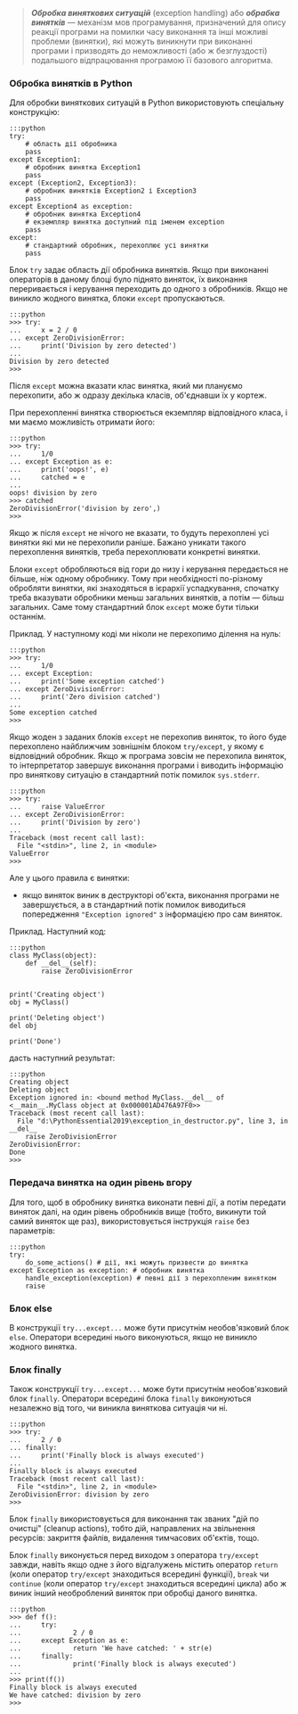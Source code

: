 > ***Обробка виняткових ситуацій*** (exception handling) або ***обрабка винятків*** — механізм мов програмування, призначений для опису реакції 
програми на помилки часу виконання та інші можливі проблеми
(винятки), які можуть виникнути при виконанні програми і призводять до 
неможливості (або ж безглуздості) подальшого відпрацювання програмою її базового 
алгоритма.

### Обробка винятків в Python

Для обробки виняткових ситуацій в Python використовують спеціальну конструкцію:

	:::python
	try:
		# область дії обробника
		pass
	except Exception1: 
		# обробник винятка Exception1
		pass
	except (Exception2, Exception3):
		# обробник винятків Exception2 і Exception3
		pass
	except Exception4 as exception: 
		# обробник винятка Exception4
		# екземпляр винятка доступний під іменем exception
		pass
	except:
		# стандартний обробник, перехоплює усі винятки
		pass
		


		
Блок `try` задає область дії обробника винятків. Якщо при виконанні операторів в даному блоці було піднято виняток, їх виконання переривається і керування переходить до одного з обробників. Якщо не виникло жодного винятка, блоки `except` пропускаються.

	:::python
	>>> try:
	...     x = 2 / 0
	... except ZeroDivisionError:
	...     print('Division by zero detected')
	...
	Division by zero detected
	>>>

	
	
Після `except` можна вказати клас винятка, який ми плануємо перехопити, або ж одразу декілька класів, об'єднавши їх у кортеж.

При перехопленні винятка створюється екземпляр відповідного класа, і ми маємо можливість отримати його:

	:::python
	>>> try:
	...     1/0
	... except Exception as e:
	...     print('oops!', e)
	...     catched = e
	...
	oops! division by zero
	>>> catched
	ZeroDivisionError('division by zero',)
	>>>
	
Якщо ж після `except` не нічого не вказати, то будуть перехоплені усі винятки які ми не перехопили раніше. Бажано уникати такого перехоплення винятків, треба перехоплювати конкретні винятки.
	
	
Блоки `except` обробляються від гори до низу і керування передається не більше, ніж одному обробнику. 
Тому при необхідності по-різному обробляти винятки, які знаходяться в ієрархії успадкування, спочатку треба вказувати обробники меньш загальних винятків, а потім — більш загальних. 
Саме тому стандартний блок `except` може бути тільки останнім.

Приклад. У наступному коді ми ніколи не перехопимо ділення на нуль:

	:::python
	>>> try:
	...     1/0
	... except Exception:
	...     print('Some exception catched')
	... except ZeroDivisionError:
	...     print('Zero division catched')
	...
	Some exception catched
	>>>

Якщо жоден з заданих блоків `except` не перехопив виняток, то його буде перехоплено найближчим зовнішнім блоком `try/except`, у якому є відповідний обробник. Якщо ж програма зовсім не перехопила виняток, то інтерпретатор завершує виконання програми і виводить 
інформацію про виняткову ситуацію в стандартний потік помилок `sys.stderr`. 


	:::python
	>>> try:
	...     raise ValueError
	... except ZeroDivisionError:
	...     print('Division by zero')
	...
	Traceback (most recent call last):
	  File "<stdin>", line 2, in <module>
	ValueError
	>>>

Але у цього правила є винятки:

* якщо виняток виник в деструкторі об'єкта, виконання програми не завершується, а в стандартний потік помилок виводиться попередження `"Exception ignored"` з інформацією про сам виняток.
	
Приклад. Наступний код:
	
	:::python
	class MyClass(object):
		def __del__(self):
			raise ZeroDivisionError


	print('Creating object')
	obj = MyClass()

	print('Deleting object')
	del obj

	print('Done')

дасть наступний результат:

	:::python
	Creating object
	Deleting object
	Exception ignored in: <bound method MyClass.__del__ of <__main__.MyClass object at 0x000001AD476A97F0>>
	Traceback (most recent call last):
	  File "d:\PythonEssential2019\exception_in_destructor.py", line 3, in __del__
		raise ZeroDivisionError
	ZeroDivisionError:
	Done
	>>>
	
	
	

### Передача винятка на один рівень вгору

Для того, щоб в обробнику винятка виконати певні дії, а потім передати виняток далі, на один рівень обробників вище (тобто, викинути той самий виняток ще раз), використовується  інструкція `raise` без параметрів:

	:::python
	try:
		do_some_actions() # дії, які можуть призвести до винятка
	except Exception as exception: # обробник винятка
		handle_exception(exception) # певні дії з перехопленим винятком
		raise
		

		
		
### Блок else

В конструкції `try...except...` може бути присутнім необов'язковий блок `else`. Оператори всередині нього виконуються, якщо не виникло жодного винятка.







### Блок finally

Також  конструкції `try...except...` може бути присутнім необов'язковий блок `finally`. 
Оператори всередині блока `finally` виконуються незалежно від того, чи виникла виняткова ситуація чи ні.

	:::python
	>>> try:
	...     2 / 0
	... finally:
	...     print('Finally block is always executed')
	...
	Finally block is always executed
	Traceback (most recent call last):
	  File "<stdin>", line 2, in <module>
	ZeroDivisionError: division by zero
	>>>

Блок `finally` використовується для виконання так званих "дій по очистці" (cleanup actions), тобто дій, направлених на звільнення ресурсів: закриття файлів, видалення тимчасових об'єктів, тощо.

Блок `finally` виконується перед виходом з оператора `try/except` завжди, навіть якщо одне з його відгалужень містить оператор `return` (коли оператор `try/except` знаходиться всередині функції), `break` чи `continue` (коли оператор `try/except` знаходиться всередині цикла) або ж виник інший необроблений виняток при обробці даного винятка.

	:::python
	>>> def f():
	...     try:
	...             2 / 0
	...     except Exception as e:
	...             return 'We have catched: ' + str(e)
	...     finally:
	...             print('Finally block is always executed')
	...
	>>> print(f())
	Finally block is always executed
	We have catched: division by zero
	>>>
















